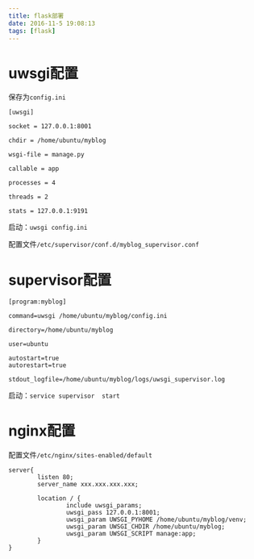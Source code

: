 ```yaml
---
title: flask部署
date: 2016-11-5 19:08:13
tags: [flask]
---
```


# uwsgi配置

保存为`config.ini`

```
[uwsgi]

socket = 127.0.0.1:8001

chdir = /home/ubuntu/myblog

wsgi-file = manage.py

callable = app

processes = 4

threads = 2

stats = 127.0.0.1:9191
```

启动：`uwsgi config.ini`

配置文件`/etc/supervisor/conf.d/myblog_supervisor.conf`

# supervisor配置

```
[program:myblog]

command=uwsgi /home/ubuntu/myblog/config.ini

directory=/home/ubuntu/myblog

user=ubuntu

autostart=true
autorestart=true

stdout_logfile=/home/ubuntu/myblog/logs/uwsgi_supervisor.log
```

启动：`service supervisor  start`


# nginx配置

配置文件`/etc/nginx/sites-enabled/default`

```
server{
        listen 80;
        server_name xxx.xxx.xxx.xxx;

        location / {
                include uwsgi_params;
                uwsgi_pass 127.0.0.1:8001;
                uwsgi_param UWSGI_PYHOME /home/ubuntu/myblog/venv;
                uwsgi_param UWSGI_CHDIR /home/ubuntu/myblog;
                uwsgi_param UWSGI_SCRIPT manage:app;
        }
}

```
